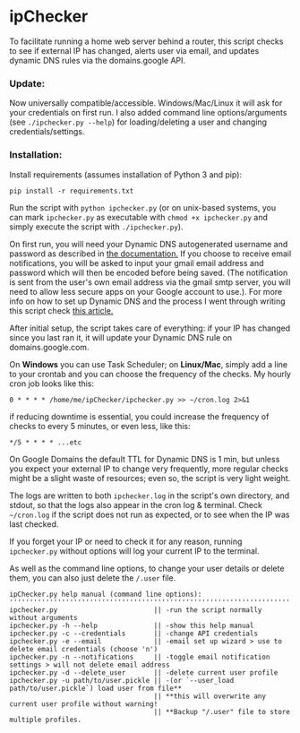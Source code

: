 # ipChecker
To facilitate running a home web server behind a router, this script checks to see if external IP has changed, alerts user via email, and updates dynamic DNS rules via the domains.google API.

### Update:
Now universally compatible/accessible. Windows/Mac/Linux it will ask for your credentials on first run. I also added command line options/arguments (see `./ipchecker.py --help`) for loading/deleting a user and changing credentials/settings.

### Installation:

Install requirements (assumes installation of Python 3 and pip):

`pip install -r requirements.txt`

Run the script with `python ipchecker.py` (or on unix-based systems, you can mark `ipchecker.py` as executable with `chmod +x ipchecker.py` and simply execute the script with `./ipchecker.py`).

On first run, you will need your Dynamic DNS autogenerated username and password as described in [the documentation.](https://support.google.com/domains/answer/6147083?hl=en-CA) If you choose to receive email notifications, you will be asked to input your gmail email address and password which will then be encoded before being saved. (The notification is sent from the user's own email address via the gmail smtp server, you will need to allow less secure apps on your Google account to use.). For more info on how to set up Dynamic DNS and the process I went through writing this script check [this article.](https://mjfullstack.medium.com/running-a-home-web-server-without-a-static-ip-using-google-domains-python-saves-the-day-246570b26d88)

After initial setup, the script takes care of everything: if your IP has changed since you last ran it, it will update your Dynamic DNS rule on domains.google.com.

On **Windows** you can use Task Scheduler; on **Linux/Mac**, simply add a line to your crontab and you can choose the frequency of the checks. My hourly cron job looks like this:

`0 * * * * /home/me/ipChecker/ipchecker.py >> ~/cron.log 2>&1`

if reducing downtime is essential, you could increase the frequency of checks to every 5 minutes, or even less, like this:

`*/5 * * * * ...etc`

On Google Domains the default TTL for Dynamic DNS is 1 min, but unless you expect your external IP to change very frequently, more regular checks might be a slight waste of resources; even so, the script is very light weight.

The logs are written to both `ipchecker.log` in the script's own directory, and stdout, so that the logs also appear in the cron log & terminal. Check `~/cron.log` if the script does not run as expected, or to see when the IP was last checked.

If you forget your IP or need to check it for any reason, running `ipchecker.py` without options will log your current IP to the terminal. 

As well as the command line options, to change your user details or delete them, you can also just delete the `/.user` file.

    ipChecker.py help manual (command line options):
    ''''''''''''''''''''''''''''''''''''''''''''''''''''''''''''''''''''''''''''''''''''''''''''''''''''''''''
    ipchecker.py                        || -run the script normally without arguments
    ipchecker.py -h --help              || -show this help manual
    ipchecker.py -c --credentials       || -change API credentials
    ipchecker.py -e --email             || -email set up wizard > use to delete email credentials (choose 'n')
    ipchecker.py -n --notifications     || -toggle email notification settings > will not delete email address
    ipchecker.py -d --delete_user       || -delete current user profile
    ipchecker.py -u path/to/user.pickle || -(or `--user_load path/to/user.pickle`) load user from file**
                                        || **this will overwrite any current user profile without warning!
                                        || **Backup "/.user" file to store multiple profiles.


